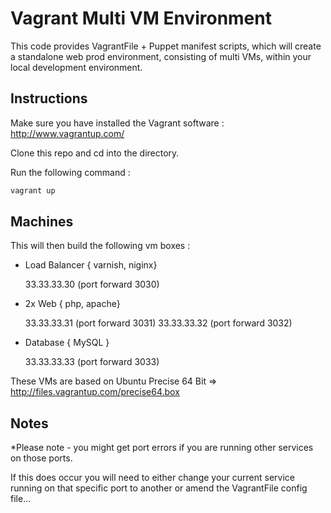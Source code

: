 Vagrant Multi VM Environment
============================

This code provides VagrantFile + Puppet manifest scripts, which will create a standalone web prod environment, consisting of multi VMs, within your local development environment.


Instructions
------------

Make sure you have installed the Vagrant software : http://www.vagrantup.com/

Clone this repo and cd into the directory. 

Run the following command : 


```bash
vagrant up
```

Machines
--------

This will then build the following vm boxes : 


 - Load Balancer { varnish, niginx}
 
   33.33.33.30 (port forward 3030)

 - 2x Web { php, apache}

   33.33.33.31 (port forward 3031)
   33.33.33.32 (port forward 3032)
  
 - Database { MySQL }

   33.33.33.33 (port forward 3033)


These VMs are based on Ubuntu Precise 64 Bit => http://files.vagrantup.com/precise64.box

Notes
-----
*Please note - you might get port errors if you are running other services on those ports. 

If this does occur you will need to either change your current service running on that specific port to another 
or amend the VagrantFile config file...
